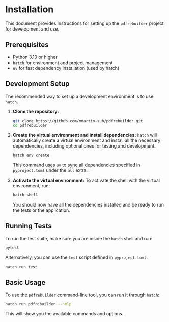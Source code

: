 # Installation

This document provides instructions for setting up the `pdfrebuilder` project for development and use.

## Prerequisites

- Python 3.10 or higher
- `hatch` for environment and project management
- `uv` for fast dependency installation (used by hatch)

## Development Setup

The recommended way to set up a development environment is to use `hatch`.

1. **Clone the repository:**

    ```bash
    git clone https://github.com/mmartin-sub/pdfrebuilder.git
    cd pdfrebuilder
    ```

2. **Create the virtual environment and install dependencies:**
    `hatch` will automatically create a virtual environment and install all the necessary dependencies, including optional ones for testing and development.

    ```bash
    hatch env create
    ```

    This command uses `uv` to sync all dependencies specified in `pyproject.toml` under the `all` extra.

3. **Activate the virtual environment:**
    To activate the shell with the virtual environment, run:

    ```bash
    hatch shell
    ```

    You should now have all the dependencies installed and be ready to run the tests or the application.

## Running Tests

To run the test suite, make sure you are inside the `hatch` shell and run:

```bash
pytest
```

Alternatively, you can use the `test` script defined in `pyproject.toml`:

```bash
hatch run test
```

## Basic Usage

To use the `pdfrebuilder` command-line tool, you can run it through `hatch`:

```bash
hatch run pdfrebuilder --help
```

This will show you the available commands and options.
